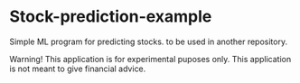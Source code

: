 # Stock-prediction-example

Simple ML program for predicting stocks. to be used in another repository.



Warning! This application is for experimental puposes only. This application is not meant to give financial advice.
